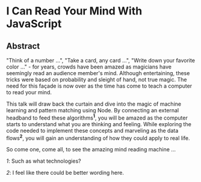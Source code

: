 # I Can Read Your Mind With JavaScript
## Abstract
"Think of a number ...", "Take a card, any card ...", "Write down your favorite color ..." - for years, crowds have been amazed as magicians have seemingly read an audience member's mind. Although entertaining, these tricks were based on probability and sleight of hand, not true magic. The need for this façade is now over as the time has come to teach a computer to read your mind.

This talk will draw back the curtain and dive into the magic of machine learning and pattern matching using Node. By connecting an external headband to feed these algorithms<sup><b>1</b></sup>, you will be amazed as the computer starts to understand what you are thinking and feeling. While exploring the code needed to implement these concepts and marveling as the data flows<sup><b>2</b></sup>, you will gain an understanding of how they could apply to real life.

So come one, come all, to see the amazing mind reading machine ...

*1*: Such as what technologies?

*2*: I feel like there could be better wording here.
